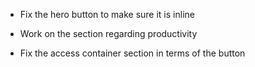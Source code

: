 - Fix the hero button to make sure it is inline

- Work on the section regarding productivity

- Fix the access container section in terms of the button